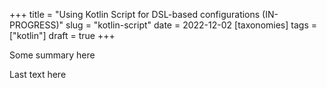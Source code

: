 +++
title = "Using Kotlin Script for DSL-based configurations (IN-PROGRESS)"
slug = "kotlin-script"
date = 2022-12-02
[taxonomies]
tags = ["kotlin"]
draft = true
+++

Some summary here

<!-- more -->

Last text here